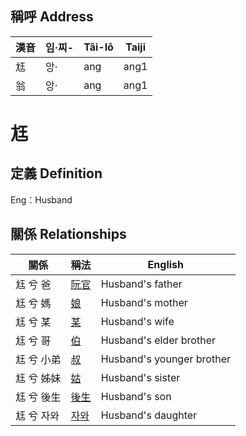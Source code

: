 

## 稱呼 Address

漢音 | 임·찌- | Tâi-lô | Taiji
--- | --- | --- | --- 
尪 | 앙· | ang | ang1 
翁 | 앙· | ang | ang1 
# 尪
## 定義 Definition




Eng：Husband

## 關係 Relationships

關係 | 稱法 | English
--- | --- | --- 
尪 兮 爸 | [阮官](member57.md) | Husband's father
尪 兮 媽 | [娘](member58.md) | Husband's mother
尪 兮 某 | [某](member18.md) | Husband's wife
尪 兮 哥 | [伯](member59.md) | Husband's elder brother
尪 兮 小弟 | [叔](member60.md) | Husband's younger brother
尪 兮 姊妹 | [姑](member61.md) | Husband's sister
尪 兮 後生 | [後生](member19.md) | Husband's son
尪 兮 자와 | [자와](member20.md) | Husband's daughter
